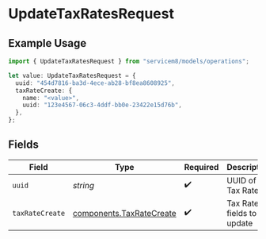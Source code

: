 # UpdateTaxRatesRequest

## Example Usage

```typescript
import { UpdateTaxRatesRequest } from "servicem8/models/operations";

let value: UpdateTaxRatesRequest = {
  uuid: "454d7816-ba3d-4ece-ab28-bf8ea8608925",
  taxRateCreate: {
    name: "<value>",
    uuid: "123e4567-06c3-4ddf-bb0e-23422e15d76b",
  },
};
```

## Fields

| Field                                                                | Type                                                                 | Required                                                             | Description                                                          |
| -------------------------------------------------------------------- | -------------------------------------------------------------------- | -------------------------------------------------------------------- | -------------------------------------------------------------------- |
| `uuid`                                                               | *string*                                                             | :heavy_check_mark:                                                   | UUID of the Tax Rate                                                 |
| `taxRateCreate`                                                      | [components.TaxRateCreate](../../models/components/taxratecreate.md) | :heavy_check_mark:                                                   | Tax Rate fields to update                                            |